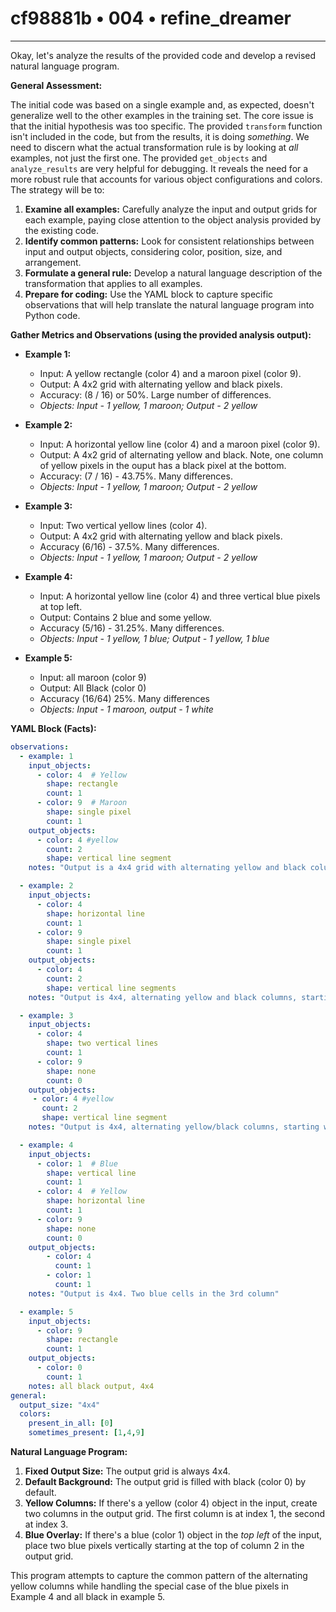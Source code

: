 # cf98881b • 004 • refine_dreamer

---
Okay, let's analyze the results of the provided code and develop a revised natural language program.

**General Assessment:**

The initial code was based on a single example and, as expected, doesn't generalize well to the other examples in the training set. The core issue is that the initial hypothesis was too specific. The provided `transform` function isn't included in the code, but from the results, it is doing *something*. We need to discern what the actual transformation rule is by looking at *all* examples, not just the first one. The provided `get_objects` and `analyze_results` are very helpful for debugging. It reveals the need for a more robust rule that accounts for various object configurations and colors. The strategy will be to:

1.  **Examine all examples:** Carefully analyze the input and output grids for each example, paying close attention to the object analysis provided by the existing code.
2.  **Identify common patterns:** Look for consistent relationships between input and output objects, considering color, position, size, and arrangement.
3.  **Formulate a general rule:** Develop a natural language description of the transformation that applies to all examples.
4.  **Prepare for coding:** Use the YAML block to capture specific observations that will help translate the natural language program into Python code.

**Gather Metrics and Observations (using the provided analysis output):**

*   **Example 1:**
    *   Input: A yellow rectangle (color 4) and a maroon pixel (color 9).
    *   Output: A 4x2 grid with alternating yellow and black pixels.
    *   Accuracy: (8 / 16) or 50%. Large number of differences.
    *   *Objects: Input - 1 yellow, 1 maroon; Output - 2 yellow*
*   **Example 2:**
    *   Input: A horizontal yellow line (color 4) and a maroon pixel (color 9).
    *   Output: A 4x2 grid of alternating yellow and black. Note, one column of yellow pixels in the ouput has a black pixel at the bottom.
    *   Accuracy: (7 / 16) - 43.75%. Many differences.
    *   *Objects: Input - 1 yellow, 1 maroon; Output - 2 yellow*

*   **Example 3:**
    *   Input: Two vertical yellow lines (color 4).
    *   Output: A 4x2 grid with alternating yellow and black pixels.
    *   Accuracy (6/16) - 37.5%. Many differences.
    *   *Objects: Input - 1 yellow, 1 maroon; Output - 2 yellow*

*   **Example 4:**
    *   Input: A horizontal yellow line (color 4) and three vertical blue pixels at top left.
    *   Output: Contains 2 blue and some yellow.
    *   Accuracy (5/16) - 31.25%. Many differences.
    *   *Objects: Input - 1 yellow, 1 blue; Output - 1 yellow, 1 blue*

*   **Example 5:**
    *   Input: all maroon (color 9)
    *   Output: All Black (color 0)
    *   Accuracy (16/64) 25%. Many differences
    *   *Objects: Input - 1 maroon, output - 1 white*

**YAML Block (Facts):**

```yaml
observations:
  - example: 1
    input_objects:
      - color: 4  # Yellow
        shape: rectangle
        count: 1
      - color: 9  # Maroon
        shape: single pixel
        count: 1
    output_objects:
      - color: 4 #yellow
        count: 2
        shape: vertical line segment
    notes: "Output is a 4x4 grid with alternating yellow and black columns, starting with yellow. The output size is always the same 4x4. Input sizes vary"

  - example: 2
    input_objects:
      - color: 4
        shape: horizontal line
        count: 1
      - color: 9
        shape: single pixel
        count: 1
    output_objects:
      - color: 4
        count: 2
        shape: vertical line segments
    notes: "Output is 4x4, alternating yellow and black columns, starting with yellow, last row is black"

  - example: 3
    input_objects:
      - color: 4
        shape: two vertical lines
        count: 1
      - color: 9
        shape: none
        count: 0
    output_objects:
     - color: 4 #yellow
       count: 2
       shape: vertical line segment
    notes: "Output is 4x4, alternating yellow/black columns, starting with yellow."

  - example: 4
    input_objects:
      - color: 1  # Blue
        shape: vertical line
        count: 1
      - color: 4  # Yellow
        shape: horizontal line
        count: 1
      - color: 9
        shape: none
        count: 0
    output_objects:
        - color: 4
          count: 1
        - color: 1
          count: 1
    notes: "Output is 4x4. Two blue cells in the 3rd column"

  - example: 5
    input_objects:
      - color: 9
        shape: rectangle
        count: 1
    output_objects:
      - color: 0
        count: 1
    notes: all black output, 4x4
general:
  output_size: "4x4"
  colors:
    present_in_all: [0]
    sometimes_present: [1,4,9]

```

**Natural Language Program:**

1.  **Fixed Output Size:** The output grid is always 4x4.
2.  **Default Background:** The output grid is filled with black (color 0) by default.
3.  **Yellow Columns:** If there's a yellow (color 4) object in the input, create two columns in the output grid. The first column is at index 1, the second at index 3.
4.  **Blue Overlay:** If there's a blue (color 1) object in the *top left* of the input, place two blue pixels vertically starting at the top of column 2 in the output grid.

This program attempts to capture the common pattern of the alternating yellow columns while handling the special case of the blue pixels in Example 4 and all black in example 5.

